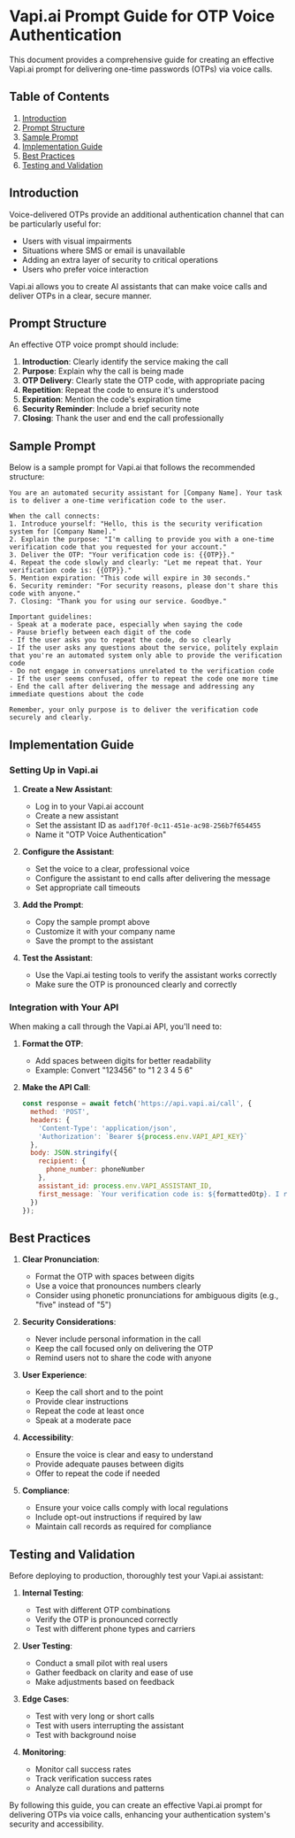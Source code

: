 # Vapi.ai Prompt Guide for OTP Voice Authentication

This document provides a comprehensive guide for creating an effective Vapi.ai prompt for delivering one-time passwords (OTPs) via voice calls.

## Table of Contents

1. [Introduction](#introduction)
2. [Prompt Structure](#prompt-structure)
3. [Sample Prompt](#sample-prompt)
4. [Implementation Guide](#implementation-guide)
5. [Best Practices](#best-practices)
6. [Testing and Validation](#testing-and-validation)

## Introduction

Voice-delivered OTPs provide an additional authentication channel that can be particularly useful for:
- Users with visual impairments
- Situations where SMS or email is unavailable
- Adding an extra layer of security to critical operations
- Users who prefer voice interaction

Vapi.ai allows you to create AI assistants that can make voice calls and deliver OTPs in a clear, secure manner.

## Prompt Structure

An effective OTP voice prompt should include:

1. **Introduction**: Clearly identify the service making the call
2. **Purpose**: Explain why the call is being made
3. **OTP Delivery**: Clearly state the OTP code, with appropriate pacing
4. **Repetition**: Repeat the code to ensure it's understood
5. **Expiration**: Mention the code's expiration time
6. **Security Reminder**: Include a brief security note
7. **Closing**: Thank the user and end the call professionally

## Sample Prompt

Below is a sample prompt for Vapi.ai that follows the recommended structure:

```
You are an automated security assistant for [Company Name]. Your task is to deliver a one-time verification code to the user.

When the call connects:
1. Introduce yourself: "Hello, this is the security verification system for [Company Name]."
2. Explain the purpose: "I'm calling to provide you with a one-time verification code that you requested for your account."
3. Deliver the OTP: "Your verification code is: {{OTP}}."
4. Repeat the code slowly and clearly: "Let me repeat that. Your verification code is: {{OTP}}."
5. Mention expiration: "This code will expire in 30 seconds."
6. Security reminder: "For security reasons, please don't share this code with anyone."
7. Closing: "Thank you for using our service. Goodbye."

Important guidelines:
- Speak at a moderate pace, especially when saying the code
- Pause briefly between each digit of the code
- If the user asks you to repeat the code, do so clearly
- If the user asks any questions about the service, politely explain that you're an automated system only able to provide the verification code
- Do not engage in conversations unrelated to the verification code
- If the user seems confused, offer to repeat the code one more time
- End the call after delivering the message and addressing any immediate questions about the code

Remember, your only purpose is to deliver the verification code securely and clearly.
```

## Implementation Guide

### Setting Up in Vapi.ai

1. **Create a New Assistant**:
   - Log in to your Vapi.ai account
   - Create a new assistant
   - Set the assistant ID as `aadf170f-0c11-451e-ac98-256b7f654455`
   - Name it "OTP Voice Authentication"

2. **Configure the Assistant**:
   - Set the voice to a clear, professional voice
   - Configure the assistant to end calls after delivering the message
   - Set appropriate call timeouts

3. **Add the Prompt**:
   - Copy the sample prompt above
   - Customize it with your company name
   - Save the prompt to the assistant

4. **Test the Assistant**:
   - Use the Vapi.ai testing tools to verify the assistant works correctly
   - Make sure the OTP is pronounced clearly and correctly

### Integration with Your API

When making a call through the Vapi.ai API, you'll need to:

1. **Format the OTP**:
   - Add spaces between digits for better readability
   - Example: Convert "123456" to "1 2 3 4 5 6"

2. **Make the API Call**:
   ```javascript
   const response = await fetch('https://api.vapi.ai/call', {
     method: 'POST',
     headers: {
       'Content-Type': 'application/json',
       'Authorization': `Bearer ${process.env.VAPI_API_KEY}`
     },
     body: JSON.stringify({
       recipient: {
         phone_number: phoneNumber
       },
       assistant_id: process.env.VAPI_ASSISTANT_ID,
       first_message: `Your verification code is: ${formattedOtp}. I repeat, your verification code is: ${formattedOtp}. This code will expire in 30 seconds.`
     })
   });
   ```

## Best Practices

1. **Clear Pronunciation**:
   - Format the OTP with spaces between digits
   - Use a voice that pronounces numbers clearly
   - Consider using phonetic pronunciations for ambiguous digits (e.g., "five" instead of "5")

2. **Security Considerations**:
   - Never include personal information in the call
   - Keep the call focused only on delivering the OTP
   - Remind users not to share the code with anyone

3. **User Experience**:
   - Keep the call short and to the point
   - Provide clear instructions
   - Repeat the code at least once
   - Speak at a moderate pace

4. **Accessibility**:
   - Ensure the voice is clear and easy to understand
   - Provide adequate pauses between digits
   - Offer to repeat the code if needed

5. **Compliance**:
   - Ensure your voice calls comply with local regulations
   - Include opt-out instructions if required by law
   - Maintain call records as required for compliance

## Testing and Validation

Before deploying to production, thoroughly test your Vapi.ai assistant:

1. **Internal Testing**:
   - Test with different OTP combinations
   - Verify the OTP is pronounced correctly
   - Test with different phone types and carriers

2. **User Testing**:
   - Conduct a small pilot with real users
   - Gather feedback on clarity and ease of use
   - Make adjustments based on feedback

3. **Edge Cases**:
   - Test with very long or short calls
   - Test with users interrupting the assistant
   - Test with background noise

4. **Monitoring**:
   - Monitor call success rates
   - Track verification success rates
   - Analyze call durations and patterns

By following this guide, you can create an effective Vapi.ai prompt for delivering OTPs via voice calls, enhancing your authentication system's security and accessibility.